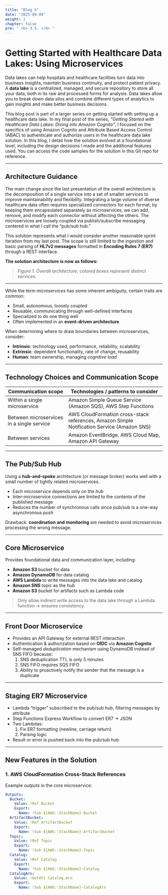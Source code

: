 ```yaml
---
title: "Blog 5"
date: "2025-09-09"
weight: 1
chapter: false
pre: " <b> 3.5. </b> "
---
```


# Getting Started with Healthcare Data Lakes: Using Microservices

Data lakes can help hospitals and healthcare facilities turn data into business insights, maintain business continuity, and protect patient privacy. A **data lake** is a centralized, managed, and secure repository to store all your data, both in its raw and processed forms for analysis. Data lakes allow you to break down data silos and combine different types of analytics to gain insights and make better business decisions.

This blog post is part of a larger series on getting started with setting up a healthcare data lake. In my final post of the series, _“Getting Started with Healthcare Data Lakes: Diving into Amazon Cognito”_, I focused on the specifics of using Amazon Cognito and Attribute Based Access Control (ABAC) to authenticate and authorize users in the healthcare data lake solution. In this blog, I detail how the solution evolved at a foundational level, including the design decisions I made and the additional features used. You can access the code samples for the solution in this Git repo for reference.

---

## Architecture Guidance

The main change since the last presentation of the overall architecture is the decomposition of a single service into a set of smaller services to improve maintainability and flexibility. Integrating a large volume of diverse healthcare data often requires specialized connectors for each format; by keeping them encapsulated separately as microservices, we can add, remove, and modify each connector without affecting the others. The microservices are loosely coupled via publish/subscribe messaging centered in what I call the “pub/sub hub.”

This solution represents what I would consider another reasonable sprint iteration from my last post. The scope is still limited to the ingestion and basic parsing of **HL7v2 messages** formatted in **Encoding Rules 7 (ER7)** through a REST interface.

**The solution architecture is now as follows:**

> _Figure 1. Overall architecture; colored boxes represent distinct services._

---

While the term _microservices_ has some inherent ambiguity, certain traits are common:

- Small, autonomous, loosely coupled
- Reusable, communicating through well-defined interfaces
- Specialized to do one thing well
- Often implemented in an **event-driven architecture**

When determining where to draw boundaries between microservices, consider:

- **Intrinsic**: technology used, performance, reliability, scalability
- **Extrinsic**: dependent functionality, rate of change, reusability
- **Human**: team ownership, managing _cognitive load_

---

## Technology Choices and Communication Scope

| Communication scope                       | Technologies / patterns to consider                                                        |
| ----------------------------------------- | ------------------------------------------------------------------------------------------ |
| Within a single microservice              | Amazon Simple Queue Service (Amazon SQS), AWS Step Functions                               |
| Between microservices in a single service | AWS CloudFormation cross-stack references, Amazon Simple Notification Service (Amazon SNS) |
| Between services                          | Amazon EventBridge, AWS Cloud Map, Amazon API Gateway                                      |

---

## The Pub/Sub Hub

Using a **hub-and-spoke** architecture (or message broker) works well with a small number of tightly related microservices.

- Each microservice depends only on the _hub_
- Inter-microservice connections are limited to the contents of the published message
- Reduces the number of synchronous calls since pub/sub is a one-way asynchronous _push_

Drawback: **coordination and monitoring** are needed to avoid microservices processing the wrong message.

---

## Core Microservice

Provides foundational data and communication layer, including:

- **Amazon S3** bucket for data
- **Amazon DynamoDB** for data catalog
- **AWS Lambda** to write messages into the data lake and catalog
- **Amazon SNS** topic as the _hub_
- **Amazon S3** bucket for artifacts such as Lambda code

> Only allow indirect write access to the data lake through a Lambda function → ensures consistency.

---

## Front Door Microservice

- Provides an API Gateway for external REST interaction
- Authentication & authorization based on **OIDC** via **Amazon Cognito**
- Self-managed _deduplication_ mechanism using DynamoDB instead of SNS FIFO because:
  1. SNS deduplication TTL is only 5 minutes
  2. SNS FIFO requires SQS FIFO
  3. Ability to proactively notify the sender that the message is a duplicate

---

## Staging ER7 Microservice

- Lambda “trigger” subscribed to the pub/sub hub, filtering messages by attribute
- Step Functions Express Workflow to convert ER7 → JSON
- Two Lambdas:
  1. Fix ER7 formatting (newline, carriage return)
  2. Parsing logic
- Result or error is pushed back into the pub/sub hub

---

## New Features in the Solution

### 1. AWS CloudFormation Cross-Stack References

Example _outputs_ in the core microservice:

```yaml
Outputs:
  Bucket:
    Value: !Ref Bucket
    Export:
      Name: !Sub ${AWS::StackName}-Bucket
  ArtifactBucket:
    Value: !Ref ArtifactBucket
    Export:
      Name: !Sub ${AWS::StackName}-ArtifactBucket
  Topic:
    Value: !Ref Topic
    Export:
      Name: !Sub ${AWS::StackName}-Topic
  Catalog:
    Value: !Ref Catalog
    Export:
      Name: !Sub ${AWS::StackName}-Catalog
  CatalogArn:
    Value: !GetAtt Catalog.Arn
    Export:
      Name: !Sub ${AWS::StackName}-CatalogArn
```
